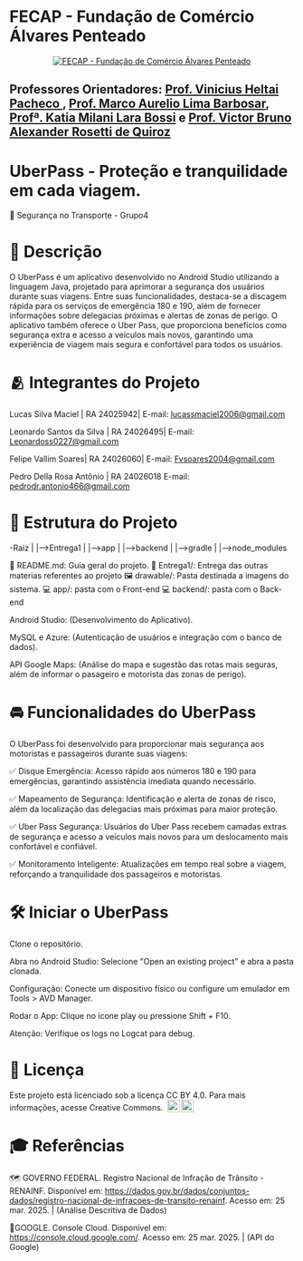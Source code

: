 # FECAP - Fundação de Comércio Álvares Penteado

<p align="center">
<a href= "https://www.fecap.br/"><img src="https://encrypted-tbn0.gstatic.com/images?q=tbn:ANd9GcRhZPrRa89Kma0ZZogxm0pi-tCn_TLKeHGVxywp-LXAFGR3B1DPouAJYHgKZGV0XTEf4AE&usqp=CAU" alt="FECAP - Fundação de Comércio Álvares Penteado" border="0"></a>

## Professores Orientadores: <a href="">Prof. Vinicius Heltai Pacheco </a>, <a href="">Prof. Marco Aurelio Lima Barbosar</a>, <a href="">Profª. Katia Milani Lara Bossi</a> e <a href="https://www.linkedin.com/in/victorbarq/">Prof. Victor Bruno Alexander Rosetti de Quiroz</a>
</a>

# UberPass - Proteção e tranquilidade em cada viagem.

🚖 Segurança no Transporte - Grupo4

# 📝 Descrição

​O UberPass é um aplicativo desenvolvido no Android Studio utilizando a linguagem Java, projetado para aprimorar a segurança dos usuários durante suas viagens. Entre suas funcionalidades, destaca-se a discagem rápida para os serviços de emergência 180 e 190, além de fornecer informações sobre delegacias próximas e alertas de zonas de perigo. O aplicativo também oferece o Uber Pass, que proporciona benefícios como segurança extra e acesso a veículos mais novos, garantindo uma experiência de viagem mais segura e confortável para todos os usuários.​


# 🫂 Integrantes do Projeto

Lucas Silva Maciel | RA 24025942| E-mail: lucassmaciel2006@gmail.com

Leonardo Santos da Silva | RA 24026495| E-mail: Leonardoss0227@gmail.com

Felipe Vallim Soares| RA 24026060| E-mail: Fvsoares2004@gmail.com

Pedro Della Rosa Antônio | RA 24026018 E-mail: pedrodr.antonio466@gmail.com

# 📂 Estrutura do Projeto

-Raiz
|
|-->Entrega1
|
|-->app
|
|-->backend
|
|-->gradle
|
|-->node_modules

📄 README.md: Guia geral do projeto.
📁 Entrega1/: Entrega das outras materias referentes ao projeto
🖼️ drawable/: Pasta destinada a imagens do sistema.
💻 app/: pasta com o Front-end
💻 backend/: pasta com o Back-end

Android Studio: (Desenvolvimento do Aplicativo).

MySQL e Azure: (Autenticação de usuários e integração com o banco de dados).

API Google Maps: (Análise do mapa e sugestão das rotas mais seguras, além de informar o pasageiro e motorista das zonas de perigo).

# 🚘 Funcionalidades do UberPass

O UberPass foi desenvolvido para proporcionar mais segurança aos motoristas e passageiros durante suas viagens:

✅ Disque Emergência: Acesso rápido aos números 180 e 190 para emergências, garantindo assistência imediata quando necessário.

✅ Mapeamento de Segurança: Identificação e alerta de zonas de risco, além da localização das delegacias mais próximas para maior proteção.

✅ Uber Pass Segurança: Usuários do Uber Pass recebem camadas extras de segurança e acesso a veículos mais novos para um deslocamento mais confortável e confiável.

✅ Monitoramento Inteligente: Atualizações em tempo real sobre a viagem, reforçando a tranquilidade dos passageiros e motoristas.


# 🛠️ Iniciar o UberPass

Clone o repositório.

Abra no Android Studio: Selecione "Open an existing project" e abra a pasta clonada.

Configuração: Conecte um dispositivo físico ou configure um emulador em Tools > AVD Manager.

Rodar o App: Clique no ícone play ou pressione Shift + F10.

Atenção: Verifique os logs no Logcat para debug.

# 📜 Licença

Este projeto está licenciado sob a licença CC BY 4.0. Para mais informações, acesse Creative Commons. <img style="height:22px!important;margin-left:3px;vertical-align:text-bottom;" src="https://mirrors.creativecommons.org/presskit/icons/cc.svg?ref=chooser-v1" alt=""><img style="height:22px!important;margin-left:3px;vertical-align:text-bottom;" src="https://mirrors.creativecommons.org/presskit/icons/by.svg?ref=chooser-v1" alt=""></a></p>


# 🎓 Referências

🗺️ GOVERNO FEDERAL. Registro Nacional de Infração de Trânsito - RENAINF. Disponível em: https://dados.gov.br/dados/conjuntos-dados/registro-nacional-de-infracoes-de-transito-renainf. Acesso em: 25 mar. 2025. | (Análise Descritiva de Dados)

📍GOOGLE. Console Cloud. Disponível em: https://console.cloud.google.com/. Acesso em: 25 mar. 2025. | (API do Google)
